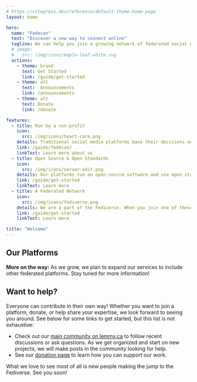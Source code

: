 ```yaml
---
# https://vitepress.dev/reference/default-theme-home-page
layout: home

hero:
  name: "Fedecan"
  text: "Discover a new way to connect online"
  tagline: We can help you join a growing network of federated social media that prioritizes community over profit
  # image:
  #   src: /img/icons/maple-leaf-white.svg
  actions:
    - theme: brand
      text: Get Started
      link: /guide/get-started
    - theme: alt
      text:  Announcements
      link: /announcements
    - theme: alt
      text: Donate
      link: /donate

features:
  - title: Run by a non-profit
    icon: 
      src: /img/icons/heart-care.png
    details: Traditional social media platforms base their decisions on maximizing profits. We started Fedecan as a non-profit to ensure that our decisions will always prioritize our users.
    link: /guide/fedecan/
    linkText: Learn more about us
  - title: Open Source & Open Standards
    icon: 
      src: /img/icons/server-edit.png
    details: Our platforms run on open-source software and use open standards. Everyone can inspect the code, and so you can trust that the platforms will be secure, privacy respecting, and fair.
    link: /guide/get-started
    linkText: Learn more
  - title: A Federated Network
    icon: 
      src: /img/icons/fediverse.png
    details: We are a part of the Fediverse. When you join one of these platforms, whether it is one of ours or not, you will be able to interact with users from across the network.
    link: /guide/get-started
    linkText: Learn more

title: "Welcome"
---
```


## Our Platforms

<HorizontalContainer>
<HorizontalCard
    title="Lemmy.ca"
    image="/img/lemmy-screenshots.png"
    excerpt="Lemmy follows a forum format, similar to platforms like Reddit or Hacker News. You can share and discuss links, text, and images, and upvote/downvote content to decide on what content rises to the top. Lemmy is a federated alternative to these platforms, and so it has all the benefits of being a part of the Fediverse."
    url="./guide/lemmy/overview"
    hideAuthor="true"
    hideCategory="true"
/>
</HorizontalContainer>

<!-- <div class="cards-container">
  <div class="card">
    <h3 class="text-with-icon">
      <Icon icon="simple-icons:lemmy" width="1.2em" height="1.2em" />
      Lemmy.ca
    </h3>
    <div class="card-content">
      <div class="card-text">
        <p>Lemmy follows a forum format, where you can share and discuss links, text, and images. You can upvote and downvote content, and the best content rises to the top. </p>
        <p>You can find communities for different topics where you can post content, comment, and vote on submissions. Lemmy features a familiar interface with the added benefit of being federated. This means that you can interact with users from across the Fediverse, including those on other platforms such as Mastodon.</p>
      </div>
      <img src="/img/lemmy-screenshots.png" alt="Lemmy" class="card-image"/>
    </div>
  </div>
</div> -->

**More on the way:** As we grow, we plan to expand our services to include other federated platforms. Stay tuned for more information!

## Want to help?

Everyone can contribute in their own way! Whether you want to join a platform, donate, or help share your expertise, we look forward to seeing you around. See below for some links to get started, but this list is not exhaustive:

- Check out our [main community on lemmy.ca](https://lemmy.ca/c/main) to follow recent discussions or ask questions. As we get organized and start on new projects, we will make posts in the community looking for help.
- See our [donation page](donate.md) to learn how you can support our work.

What we love to see most of all is new people making the jump to the Fediverse. See you soon!